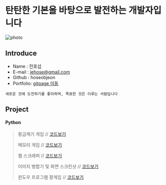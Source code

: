 # 탄탄한 기본을 바탕으로 발전하는 개발자입니다

![photo](https://raw.githubusercontent.com/hoseobjeon/portfolio/master/assets/img/profilepic.jpg)

## Introduce
* Name : 전호섭
* E-mail : jehose@gmail.com
* Github : hoseobjeon
* Portfolio: [gitpage 이동](https://hoseobjeon.github.io/)

```
새로운 것에 도전하기를 좋아하며, 목표한 것은 이루는 사람입니다
```

## Project 

#### Python

> 황금캐기 게임 // [코드보기](https://github.com/hoseobjeon/goldminerGame)
> 
> 메모리 게임 // [코드보기](https://github.com/hoseobjeon/memoryGame)
> 
> 웹 스크래퍼 // [코드보기](https://github.com/hoseobjeon/webScraper)
> 
> 이미지 병합기 및 화면 스크린샷 // [코드보기](https://github.com/hoseobjeon/imageMerger)
> 
> 윈도우 프로그램 팡게임 // [코드보기](https://github.com/hoseobjeon/pangGame)
